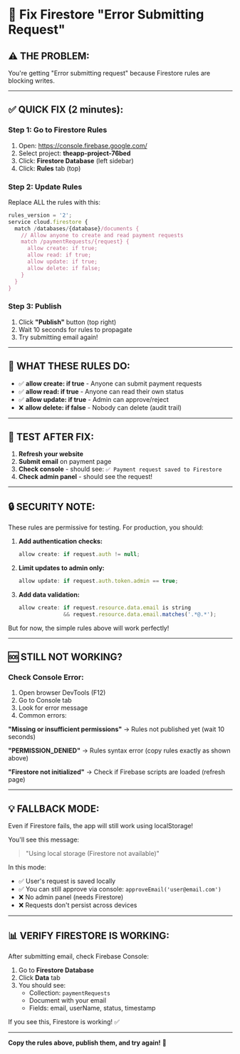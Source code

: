 # 🔧 Fix Firestore "Error Submitting Request"

## ⚠️ THE PROBLEM:

You're getting "Error submitting request" because Firestore rules are blocking writes.

---

## ✅ QUICK FIX (2 minutes):

### **Step 1: Go to Firestore Rules**

1. Open: https://console.firebase.google.com/
2. Select project: **theapp-project-76bed**
3. Click: **Firestore Database** (left sidebar)
4. Click: **Rules** tab (top)

### **Step 2: Update Rules**

Replace ALL the rules with this:

```javascript
rules_version = '2';
service cloud.firestore {
  match /databases/{database}/documents {
    // Allow anyone to create and read payment requests
    match /paymentRequests/{request} {
      allow create: if true;
      allow read: if true;
      allow update: if true;
      allow delete: if false;
    }
  }
}
```

### **Step 3: Publish**

1. Click **"Publish"** button (top right)
2. Wait 10 seconds for rules to propagate
3. Try submitting email again!

---

## 🎯 WHAT THESE RULES DO:

- ✅ **allow create: if true** - Anyone can submit payment requests
- ✅ **allow read: if true** - Anyone can read their own status
- ✅ **allow update: if true** - Admin can approve/reject
- ❌ **allow delete: if false** - Nobody can delete (audit trail)

---

## 🧪 TEST AFTER FIX:

1. **Refresh your website**
2. **Submit email** on payment page
3. **Check console** - should see: `✅ Payment request saved to Firestore`
4. **Check admin panel** - should see the request!

---

## 🔒 SECURITY NOTE:

These rules are permissive for testing. For production, you should:

1. **Add authentication checks:**
   ```javascript
   allow create: if request.auth != null;
   ```

2. **Limit updates to admin only:**
   ```javascript
   allow update: if request.auth.token.admin == true;
   ```

3. **Add data validation:**
   ```javascript
   allow create: if request.resource.data.email is string
                 && request.resource.data.email.matches('.*@.*');
   ```

But for now, the simple rules above will work perfectly!

---

## 🆘 STILL NOT WORKING?

### **Check Console Error:**

1. Open browser DevTools (F12)
2. Go to Console tab
3. Look for error message
4. Common errors:

**"Missing or insufficient permissions"**
→ Rules not published yet (wait 10 seconds)

**"PERMISSION_DENIED"**
→ Rules syntax error (copy rules exactly as shown above)

**"Firestore not initialized"**
→ Check if Firebase scripts are loaded (refresh page)

---

## 💡 FALLBACK MODE:

Even if Firestore fails, the app will still work using localStorage!

You'll see this message:
> "Using local storage (Firestore not available)"

In this mode:
- ✅ User's request is saved locally
- ✅ You can still approve via console: `approveEmail('user@email.com')`
- ❌ No admin panel (needs Firestore)
- ❌ Requests don't persist across devices

---

## 📊 VERIFY FIRESTORE IS WORKING:

After submitting email, check Firebase Console:

1. Go to **Firestore Database**
2. Click **Data** tab
3. You should see:
   - Collection: `paymentRequests`
   - Document with your email
   - Fields: email, userName, status, timestamp

If you see this, Firestore is working! ✅

---

**Copy the rules above, publish them, and try again!** 🚀
